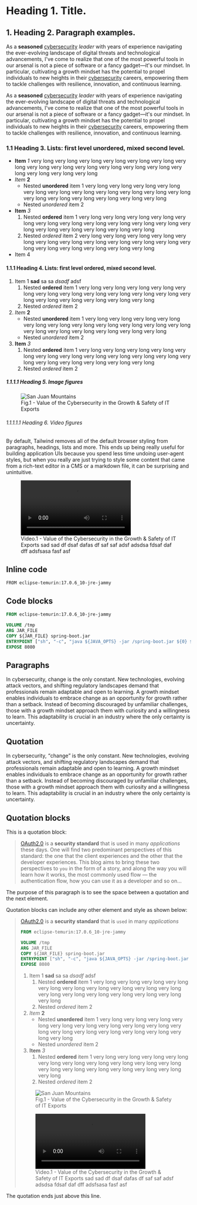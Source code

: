 # Heading 1. Title.

## 1. Heading 2. Paragraph examples.

As a **seasoned** [cybersecurity](https://en.wikipedia.org/wiki/Computer_security "Computer Security") _leader_ with years of experience navigating the ever-evolving landscape of digital
threats and technological advancements, I've come to realize that one of the most powerful tools in our arsenal is not a
piece of software or a fancy gadget—it's our mindset. In particular, cultivating a growth mindset has the potential to
propel individuals to new heights in their [cybersecurity](https://en.wikipedia.org/wiki/Computer_security "Computer Security") careers, empowering them to tackle challenges with resilience,
innovation, and continuous learning.

As a **seasoned** [cybersecurity](https://en.wikipedia.org/wiki/Computer_security "Computer Security") _leader_ with years of experience navigating the ever-evolving landscape of digital
threats and technological advancements, I've come to realize that one of the most powerful tools in our arsenal is not a
piece of software or a fancy gadget—it's our mindset. In particular, cultivating a growth mindset has the potential to
propel individuals to new heights in their [cybersecurity](https://en.wikipedia.org/wiki/Computer_security "Computer Security") careers, empowering them to tackle challenges with resilience,
innovation, and continuous learning.

### 1.1 Heading 3. Lists: first level unordered, mixed second level.

- **Item** _1_ very long very long very long very long very long very long very long very long very long very long very
  long very long very long very long very long very long very long
- _Item_ **2**
  - Nested **unordered** item 1 very long very long very long very long very long very long very long very long very
    long very long very long very long very long very long very long very long very long
  - Nested _unordered_ item 2
- **Item** _3_
  1. Nested **ordered** item 1 very long very long very long very long very long very long very long very long very
     long very long very long very long very long very long very long very long very long
  2. Nested _ordered_ item 2 very long very long very long very long very long very long very long very long very long
     very long very long very long very long very long very long very long very long
- Item 4

#### 1.1.1 Heading 4. Lists: first level ordered, mixed second level.

1. Item 1 **sad** sa sa _dsadf_ adsf
   1. Nested **ordered** item 1 very long very long very long very long very long very long very long very long very
      long very long very long very long very long very long very long very long very long
   2. Nested _ordered_ item 2
2. _Item_ **2**
   - Nested **unordered** item 1 very long very long very long very long very long very long very long very long very
     long very long very long very long very long very long very long very long very long
   - Nested _unordered_ item 2
3. **Item** _3_
   1. Nested **ordered** item 1 very long very long very long very long very long very long very long very long very
      long very long very long very long very long very long very long very long very long
   2. Nested _ordered_ item 2

##### 1.1.1.1 Heading 5. Image figures

<figure>
    <img src="/article/demo/images/featured-post.png" alt="San Juan Mountains">
    <figcaption>Fig.1 - Value of the Cybersecurity in the Growth & Safety of IT Exports</figcaption>
</figure>

###### 1.1.1.1.1 Heading 6. Video figures

By default, Tailwind removes all of the default browser styling from paragraphs, headings, lists and more. This ends up being really useful for building application UIs because you spend less time undoing user-agent styles, but when you really are just trying to style some content that came from a rich-text editor in a CMS or a markdown file, it can be surprising and unintuitive.

<figure>
    <video src="https://convertiaback.com/wp-content/uploads/2024/10/home-casos-exito.mp4"></video>
    <figcaption>Video.1 - Value of the Cybersecurity in the Growth & Safety of IT Exports sad sad df dsaf dafas df saf saf adsf adsdsa fdsaf daf dff adsfsasa fasf asf</figcaption>
</figure>

## Inline code

`FROM eclipse-temurin:17.0.6_10-jre-jammy`

## Code blocks

```dockerfile
FROM eclipse-temurin:17.0.6_10-jre-jammy

VOLUME /tmp
ARG JAR_FILE
COPY ${JAR_FILE} spring-boot.jar
ENTRYPOINT ["sh", "-c", "java ${JAVA_OPTS} -jar /spring-boot.jar ${0} ${@}"]
EXPOSE 8080
```

## Paragraphs

In cybersecurity, change is the only constant. New technologies, evolving attack vectors, and shifting regulatory
landscapes demand that professionals remain adaptable and open to learning. A growth mindset enables individuals to
embrace change as an opportunity for growth rather than a setback. Instead of becoming discouraged by unfamiliar
challenges, those with a growth mindset approach them with curiosity and a willingness to learn. This adaptability is
crucial in an industry where the only certainty is uncertainty.

## Quotation

In cybersecurity, <q>change</q> is the only constant. New technologies, evolving attack vectors, and shifting regulatory
landscapes demand that professionals remain adaptable and open to learning. A growth mindset enables individuals to
embrace change as an opportunity for growth rather than a setback. Instead of becoming discouraged by unfamiliar
challenges, those with a growth mindset approach them with curiosity and a willingness to learn. This adaptability is
crucial in an industry where the only certainty is uncertainty.

## Quotation blocks

This is a quotation block:

> [OAuth2.0](https://en.wikipedia.org/wiki/OAuth) is a **security standard** that is used in many _applications_ these days. One will find two predominant perspectives
> of this standard: the one that the client experiences and the other that the developer experiences. This blog aims to
> bring these two perspectives to `you` in the form of a story, and along the way you will learn how it works, the most
> commonly used flow — the authentication flow, how you can use it as a developer and so on…

The purpose of this paragraph is to see the space between a quotation and the next element.

Quotation blocks can include any other element and style as shown below:

> [OAuth2.0](https://en.wikipedia.org/wiki/OAuth) is a **security standard** that is `used` in many _applications_
>
> ```dockerfile
> FROM eclipse-temurin:17.0.6_10-jre-jammy
>
> VOLUME /tmp
> ARG JAR_FILE
> COPY ${JAR_FILE} spring-boot.jar
> ENTRYPOINT ["sh", "-c", "java ${JAVA_OPTS} -jar /spring-boot.jar ${0} ${@}"]
> EXPOSE 8080
> ```
>
> 1.  Item 1 **sad** sa sa _dsadf_ adsf
>     1.  Nested **ordered** item 1 very long very long very long very long very long very long very long very long very
>         long very long very long very long very long very long very long very long very long
>     2.  Nested _ordered_ item 2
> 2.  _Item_ **2**
>     - Nested **unordered** item 1 very long very long very long very long very long very long very long very long very
>       long very long very long very long very long very long very long very long very long
>     - Nested _unordered_ item 2
> 3.  **Item** _3_
>     1.  Nested **ordered** item 1 very long very long very long very long very long very long very long very long very
>         long very long very long very long very long very long very long very long very long
>     2.  Nested _ordered_ item 2
>
> <figure>
>    <img src="/article/demo/images/featured-post.png" alt="San Juan Mountains">
>    <figcaption>Fig.1 - Value of the Cybersecurity in the Growth & Safety of IT Exports</figcaption>
> </figure>
> <figure>
>    <video src="https://convertiaback.com/wp-content/uploads/2024/10/home-casos-exito.mp4"></video>
>    <figcaption>Video.1 - Value of the Cybersecurity in the Growth & Safety of IT Exports sad sad df dsaf dafas df saf saf adsf adsdsa fdsaf daf dff adsfsasa fasf asf</figcaption>
> </figure>

The quotation ends just above this line.

